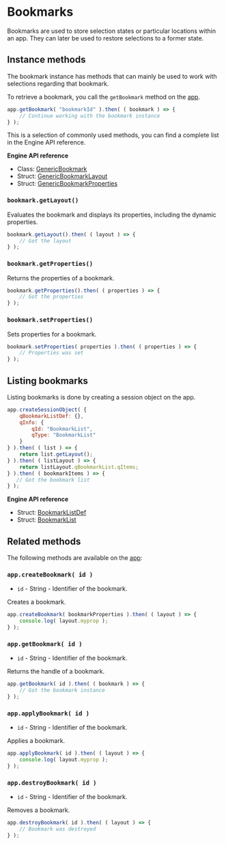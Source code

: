 # Bookmarks

Bookmarks are used to store selection states or particular locations within an app. They can later be used to restore selections to a former state.


## Instance methods

The bookmark instance has methods that can mainly be used to work with selections regarding that bookmark.

To retrieve a bookmark, you call the `getBookmark` method on the [app](apps.md).

```javascript
app.getBookmark( "bookmarkId" ).then( ( bookmark ) => {
    // Continue working with the bookmark instance
} );
```

This is a selection of commonly used methods, you can find a complete list in the Engine API reference.

**Engine API reference**
- Class: [GenericBookmark](https://help.qlik.com/en-US/sense-developer/Subsystems/EngineAPI/Content/Classes/GenericBookmarkClass/GenericBookmark-class.htm)
- Struct: [GenericBookmarkLayout](https://help.qlik.com/en-US/sense-developer/Subsystems/EngineAPI/Content/Structs/GenericBookmarkLayout.htm)
- Struct: [GenericBookmarkProperties](https://help.qlik.com/en-US/sense-developer/Subsystems/EngineAPI/Content/Structs/GenericBookmarkProperties.htm)



### `bookmark.getLayout()`

Evaluates the bookmark and displays its properties, including the dynamic properties.

```javascript
bookmark.getLayout().then( ( layout ) => {
    // Got the layout
} );
```


### `bookmark.getProperties()`

Returns the properties of a bookmark.

```javascript
bookmark.getProperties().then( ( properties ) => {
    // Got the properties
} );
```


### `bookmark.setProperties()`

Sets properties for a bookmark.

```javascript
bookmark.setProperties( properties ).then( ( properties ) => {
    // Properties was set
} );
```


## Listing bookmarks

Listing bookmarks is done by creating a session object on the app.

```javascript
app.createSessionObject( {
    qBookmarkListDef: {},
    qInfo: {
        qId: "BookmarkList",
        qType: "BookmarkList"
    }
} ).then( ( list ) => {
    return list.getLayout();
} ).then( ( listLayout ) => {
    return listLayout.qBookmarkList.qItems;
} ).then( ( bookmarkItems ) => {
   // Got the bookmark list
} );
```

**Engine API reference**
- Struct: [BookmarkListDef](https://help.qlik.com/en-US/sense-developer/Subsystems/EngineAPI/Content/Structs/BookmarkListDef.htm)
- Struct: [BookmarkList](https://help.qlik.com/en-US/sense-developer/Subsystems/EngineAPI/Content/Structs/BookmarkList.htm)


## Related methods

The following methods are available on the [app](apps.md):

### `app.createBookmark( id )`

- `id` - String - Identifier of the bookmark.

Creates a bookmark.

```javascript
app.createBookmark( bookmarkProperties ).then( ( layout ) => {
    console.log( layout.myprop );
} );
```


### `app.getBookmark( id )`

- `id` - String - Identifier of the bookmark.

Returns the handle of a bookmark.

```javascript
app.getBookmark( id ).then( ( bookmark ) => {
    // Got the bookmark instance
} );
```


### `app.applyBookmark( id )`

- `id` - String - Identifier of the bookmark.

Applies a bookmark.

```javascript
app.applyBookmark( id ).then( ( layout ) => {
    console.log( layout.myprop );
} );
```


### `app.destroyBookmark( id )`

- `id` - String - Identifier of the bookmark.

Removes a bookmark.

```javascript
app.destroyBookmark( id ).then( ( layout ) => {
    // Bookmark was destroyed
} );
```

